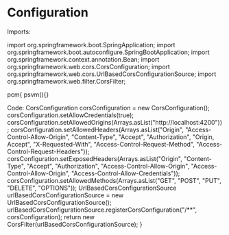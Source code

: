 # Configuration

Imports:

import org.springframework.boot.SpringApplication;
import org.springframework.boot.autoconfigure.SpringBootApplication;
import org.springframework.context.annotation.Bean;
import org.springframework.web.cors.CorsConfiguration;
import org.springframework.web.cors.UrlBasedCorsConfigurationSource;
import org.springframework.web.filter.CorsFilter;

pcm{
psvm(){}

Code:
CorsConfiguration corsConfiguration = new CorsConfiguration();
		corsConfiguration.setAllowCredentials(true);
		corsConfiguration.setAllowedOrigins(Arrays.asList("http://localhost:4200"));
		corsConfiguration.setAllowedHeaders(Arrays.asList("Origin", "Access-Control-Allow-Origin", "Content-Type",
				"Accept", "Authorization", "Origin, Accept", "X-Requested-With",
				"Access-Control-Request-Method", "Access-Control-Request-Headers"));
		corsConfiguration.setExposedHeaders(Arrays.asList("Origin", "Content-Type", "Accept", "Authorization",
				"Access-Control-Allow-Origin", "Access-Control-Allow-Origin", "Access-Control-Allow-Credentials"));
		corsConfiguration.setAllowedMethods(Arrays.asList("GET", "POST", "PUT", "DELETE", "OPTIONS"));
		UrlBasedCorsConfigurationSource urlBasedCorsConfigurationSource = new UrlBasedCorsConfigurationSource();
		urlBasedCorsConfigurationSource.registerCorsConfiguration("/**", corsConfiguration);
		return new CorsFilter(urlBasedCorsConfigurationSource);
}
